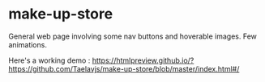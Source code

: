 # make-up-store
General web page involving some nav buttons and hoverable images. Few animations.

Here's a working demo : https://htmlpreview.github.io/?https://github.com/Taelavjs/make-up-store/blob/master/index.html#/
